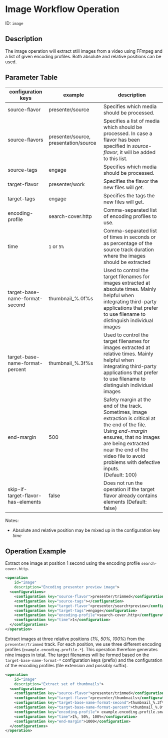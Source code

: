 Image Workflow Operation
========================

ID: `image`

Description
-----------

The image operation will extract still images from a video using FFmpeg and a list of given encoding profiles.  Both
absolute and relative positions can be used.

Parameter Table
---------------

|configuration keys|example|description|
|------------------|-------|-----------|
|source-flavor     |presenter/source|Specifies which media should be processed.|
|source-flavors    |presenter/source, presentation/source|Specifies a list of media which should be processed. In case a flavor has been specified in *source-flavor*, it will be added to this list.|
|source-tags       |engage    |Specifies which media should be processed.|
|target-flavor     |presenter/work|Specifies the flavor the new files will get.|
|target-tags       |engage    |Specifies the tags the new files will get.     |
|encoding-profile  |search-cover.http    |Comma-separated list of encoding profiles to use.     |
|time              |`1` or `5%`|Comma-separated list of times in seconds or as percentage of the source track duration where the images should be extracted  |
|target-base-name-format-second|thumbnail\_%.0f%s|Used to control the target filenames for images extracted at absolute times. Mainly helpful when integrating third-party applications that prefer to use filename to distinguish individual images|
|target-base-name-format-percent|thumbnail\_%.3f%s|Used to control the target filenames for images extracted at relative times. Mainly helpful when integrating third-party applications that prefer to use filename to distinguish individual images|
|end-margin        |500|Safety margin at the end of the track. Sometimes, image extraction is critical at the end of the file. Using *end-margin* ensures, that no images are being extracted near the end of the video file to avoid problems with defective inputs.</br>(Default: 100)|
|skip-if-target-flavor-has-elements|false|Does not run the operation if the target flavor already contains elements (Default: false)    |

Notes:

- Absolute and relative position may be mixed up in the configuration key *time*


Operation Example
-----------------

Extract one image at position 1 second using the encoding profile `search-cover.http`.

```xml
<operation
    id="image"
    description="Encoding presenter preview image">
  <configurations>
    <configuration key="source-flavor">presenter/trimmed</configuration>
    <configuration key="source-tags"></configuration>
    <configuration key="target-flavor">presenter/search+preview</configuration>
    <configuration key="target-tags">engage</configuration>
    <configuration key="encoding-profile">search-cover.http</configuration>
    <configuration key="time">1</configuration>
  </configurations>
</operation>
```

Extract images at three relative positions (*1%, 50%, 100%*) from the `presenter/trimmed` track. For each position, we
use three different encoding profiles (`example.encoding.profile.*`). This operation therefore generates nine images in
total. The target filenames will be formed based on the `target-base-name-format-*` configuration keys (prefix) and the
configuration of the encoding profiles (file extension and possibly suffix).

```xml
<operation
    id="image"
    description="Extract set of thumbnails">
  <configurations>
    <configuration key="source-flavor">presenter/trimmed</configuration>
    <configuration key="target-flavor">presenter/thumbnails</configuration>
    <configuration key="target-base-name-format-second">thumbnail_%.3f%s</configuration>
    <configuration key="target-base-name-format-percent">thumbnail_%.0f%s</configuration>
    <configuration key="encoding-profile"> example.encoding.profile.small, example.encoding.profile.medium, example.encoding.profile.large</configuration>
    <configuration key="time">1%, 50%, 100%</configuration>
    <configuration key="end-margin">1000</configuration>
  </configurations>
</operation>
```
